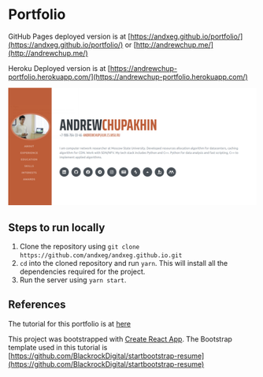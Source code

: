 # Portfolio

GitHub Pages deployed version is at [https://andxeg.github.io/portfolio/](https://andxeg.github.io/portfolio/) or [http://andrewchup.me/](http://andrewchup.me/)


Heroku Deployed version is at [https://andrewchup-portfolio.herokuapp.com/](https://andrewchup-portfolio.herokuapp.com/)

![landing page image](./landing.png)

## Steps to run locally
1. Clone the repository using `git clone https://github.com/andxeg/andxeg.github.io.git`
2. `cd` into the cloned repository and run `yarn`. This will install all the dependencies required for the project.
3. Run the server using `yarn start`.

## References
The tutorial for this portfolio is at [here](https://levelup.gitconnected.com/create-a-portfolio-using-react-and-github-student-developer-pack-955379207855)

This project was bootstrapped with [Create React App](https://github.com/facebook/create-react-app).
The Bootstrap template used in this tutorial is [https://github.com/BlackrockDigital/startbootstrap-resume](https://github.com/BlackrockDigital/startbootstrap-resume)
